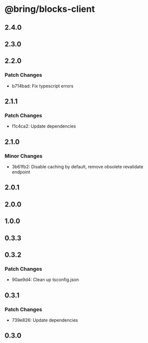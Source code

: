 # @bring/blocks-client

## 2.4.0

## 2.3.0

## 2.2.0

### Patch Changes

-   b714bad: Fix typescript errors

## 2.1.1

### Patch Changes

-   f1c4ca2: Update dependencies

## 2.1.0

### Minor Changes

-   3b61fb2: Disable caching by default, remove obsolete revalidate endpoint

## 2.0.1

## 2.0.0

## 1.0.0

## 0.3.3

## 0.3.2

### Patch Changes

-   90ae9d4: Clean up tsconfig.json

## 0.3.1

### Patch Changes

-   739e826: Update dependencies

## 0.3.0
